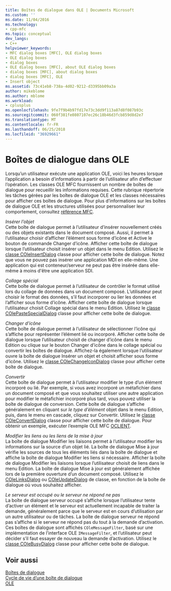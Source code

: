 ```yaml
---
title: Boîtes de dialogue dans OLE | Documents Microsoft
ms.custom: ''
ms.date: 11/04/2016
ms.technology:
- cpp-mfc
ms.topic: conceptual
dev_langs:
- C++
helpviewer_keywords:
- MFC dialog boxes [MFC], OLE dialog boxes
- OLE dialog boxes
- dialog boxes
- OLE dialog boxes [MFC], about OLE dialog boxes
- dialog boxes [MFC], about dialog boxes
- dialog boxes [MFC], OLE
- Insert object
ms.assetid: 73c41eb8-738a-4d02-9212-d3395bb09a3a
author: mikeblome
ms.author: mblome
ms.workload:
- cplusplus
ms.openlocfilehash: 9fe7f9b4b97fd17e73c3dd9f113a87d8f087b93c
ms.sourcegitcommit: 060f381fe0807107ec26c18b46d3fcb859d8d2e7
ms.translationtype: MT
ms.contentlocale: fr-FR
ms.lasthandoff: 06/25/2018
ms.locfileid: "36929661"
---
```

# <a name="dialog-boxes-in-ole"></a>Boîtes de dialogue dans OLE
Lorsqu’un utilisateur exécute une application OLE, voici les heures lorsque l’application a besoin d’informations à partir de l’utilisateur afin d’effectuer l’opération. Les classes OLE MFC fournissent un nombre de boîtes de dialogue pour recueillir les informations requises. Cette rubrique répertorie les tâches gérées par les boîtes de dialogue OLE et les classes nécessaires pour afficher ces boîtes de dialogue. Pour plus d’informations sur les boîtes de dialogue OLE et les structures utilisées pour personnaliser leur comportement, consultez [référence MFC](../mfc/mfc-desktop-applications.md).  
  
 *Insérer l’objet*  
 Cette boîte de dialogue permet à l’utilisateur d’insérer nouvellement créés ou des objets existants dans le document composé. Aussi, il permet à l’utilisateur choisir d’afficher l’élément sous forme d’icône et Active le bouton de commande Changer d’icône. Afficher cette boîte de dialogue lorsque l’utilisateur choisit insérer un objet dans le menu Edition. Utilisez le [classe COleInsertDialog](../mfc/reference/coleinsertdialog-class.md) classe pour afficher cette boîte de dialogue. Notez que vous ne pouvez pas insérer une application MDI en elle-même. Une application qui est conteneur/serveur ne peut pas être insérée dans elle-même à moins d'être une application SDI.  
  
 *Collage spécial*  
 Cette boîte de dialogue permet à l’utilisateur de contrôler le format utilisé lors du collage de données dans un document composé. L’utilisateur peut choisir le format des données, s’il faut incorporer ou lier les données et l’afficher sous forme d’icône. Afficher cette boîte de dialogue lorsque l’utilisateur choisit Collage spécial dans le menu Edition. Utilisez le [classe COlePasteSpecialDialog](../mfc/reference/colepastespecialdialog-class.md) classe pour afficher cette boîte de dialogue.  
  
 *Changer d’icône*  
 Cette boîte de dialogue permet à l’utilisateur de sélectionner l’icône qui s’affiche pour représenter l’élément lié ou incorporé. Afficher cette boîte de dialogue lorsque l’utilisateur choisit de changer d’icône dans le menu Edition ou clique sur le bouton Changer d’icône dans le collage spécial ou convertir les boîtes de dialogue. Affichez-la également lorsque l’utilisateur ouvre la boîte de dialogue Insérer un objet et choisit afficher sous forme d’icône. Utilisez le [classe COleChangeIconDialog](../mfc/reference/colechangeicondialog-class.md) classe pour afficher cette boîte de dialogue.  
  
 *Convertir*  
 Cette boîte de dialogue permet à l’utilisateur modifier le type d’un élément incorporé ou lié. Par exemple, si vous avez incorporé un métafichier dans un document composé et que vous souhaitez utiliser une autre application pour modifier le métafichier incorporé plus tard, vous pouvez utiliser la boîte de dialogue de conversion. Cette boîte de dialogue s’affiche généralement en cliquant sur *le type d’élément* objet dans le menu Edition, puis, dans le menu en cascade, cliquez sur Convertir. Utilisez le [classe COleConvertDialog](../mfc/reference/coleconvertdialog-class.md) classe pour afficher cette boîte de dialogue. Pour obtenir un exemple, exécuter l’exemple OLE MFC [OCLIENT](../visual-cpp-samples.md).  
  
 *Modifier les liens ou les liens de la mise à jour*  
 La boîte de dialogue Modifier les liaisons permet à l’utilisateur modifier les informations sur la source d’un objet lié. La boîte de dialogue Mise à jour vérifie les sources de tous les éléments liés dans la boîte de dialogue et affiche la boîte de dialogue Modifier les liens si nécessaire. Afficher la boîte de dialogue Modifier les liaisons lorsque l’utilisateur choisit de liens dans le menu Edition. La boîte de dialogue Mise à jour est généralement affichée lors de la première ouverture d’un document composé. Utilisez le [COleLinksDialog](../mfc/reference/colelinksdialog-class.md) ou [COleUpdateDialog](../mfc/reference/coleupdatedialog-class.md) de classe, en fonction de la boîte de dialogue où vous souhaitez afficher.  
  
 *Le serveur est occupé ou le serveur ne répond ne pas*  
 La boîte de dialogue serveur occupé s’affiche lorsque l’utilisateur tente d’activer un élément et le serveur est actuellement incapable de traiter la demande, généralement parce que le serveur est en cours d’utilisation par un autre utilisateur ou de tâches. La boîte de dialogue serveur ne répond pas s’affiche si le serveur ne répond pas du tout à la demande d’activation. Ces boîtes de dialogue sont affichés `COleMessageFilter`, basé sur une implémentation de l’interface OLE `IMessageFilter`, et l’utilisateur peut décider s’il faut essayer de nouveau la demande d’activation. Utilisez le [classe COleBusyDialog](../mfc/reference/colebusydialog-class.md) classe pour afficher cette boîte de dialogue.  
  
## <a name="see-also"></a>Voir aussi  
 [Boîtes de dialogue](../mfc/dialog-boxes.md)   
 [Cycle de vie d’une boîte de dialogue](../mfc/life-cycle-of-a-dialog-box.md)   
 [OLE](../mfc/ole-in-mfc.md)

